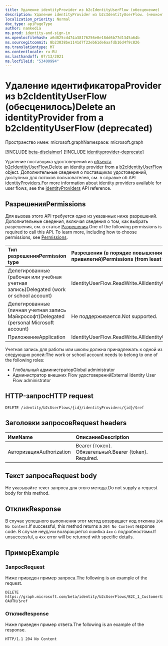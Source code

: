 ```yaml
---
title: Удаление identityProvider из b2cIdentityUserFlow (обесценение)
description: Удаление identityProvider из b2cIdentityUserFlow. (неоконт.
localization_priority: Normal
doc_type: apiPageType
author: namkedia
ms.prod: identity-and-sign-in
ms.openlocfilehash: a6d825cd474a38176256e0e18dd6b77d1345a64b
ms.sourcegitcommit: 8b23038be1141d7f22eb61de6aafdb16d4f9c826
ms.translationtype: MT
ms.contentlocale: ru-RU
ms.lasthandoff: 07/13/2021
ms.locfileid: "53400994"
---
```

# <a name="delete-an-identityprovider-from-a-b2cidentityuserflow-deprecated"></a><span data-ttu-id="c060c-104">Удаление идентификатораProvider из b2cIdentityUserFlow (обесценилось)</span><span class="sxs-lookup"><span data-stu-id="c060c-104">Delete an identityProvider from a b2cIdentityUserFlow (deprecated)</span></span>

<span data-ttu-id="c060c-105">Пространство имен: microsoft.graph</span><span class="sxs-lookup"><span data-stu-id="c060c-105">Namespace: microsoft.graph</span></span>

[!INCLUDE [beta-disclaimer](../../includes/beta-disclaimer.md)]
[!INCLUDE [identityprovider-deprecate](../../includes/identityprovider-deprecate.md)]

<span data-ttu-id="c060c-106">Удаление поставщика удостоверений из [объекта b2cIdentityUserFlow.](../resources/b2cidentityuserflow.md)</span><span class="sxs-lookup"><span data-stu-id="c060c-106">Delete an identity provider from a [b2cIdentityUserFlow](../resources/b2cidentityuserflow.md) object.</span></span> <span data-ttu-id="c060c-107">Дополнительные сведения о поставщиках удостоверений, доступных для потоков пользователей, см. в справке об API [identityProviders.](../resources/identityprovider.md)</span><span class="sxs-lookup"><span data-stu-id="c060c-107">For more information about identity providers available for user flows, see the [identityProviders](../resources/identityprovider.md) API reference.</span></span>

## <a name="permissions"></a><span data-ttu-id="c060c-108">Разрешения</span><span class="sxs-lookup"><span data-stu-id="c060c-108">Permissions</span></span>

<span data-ttu-id="c060c-p103">Для вызова этого API требуется одно из указанных ниже разрешений. Дополнительные сведения, включая сведения о том, как выбрать разрешения, см. в статье [Разрешения](/graph/permissions-reference).</span><span class="sxs-lookup"><span data-stu-id="c060c-p103">One of the following permissions is required to call this API. To learn more, including how to choose permissions, see [Permissions](/graph/permissions-reference).</span></span>

|<span data-ttu-id="c060c-111">Тип разрешения</span><span class="sxs-lookup"><span data-stu-id="c060c-111">Permission type</span></span>      | <span data-ttu-id="c060c-112">Разрешения (в порядке повышения привилегий)</span><span class="sxs-lookup"><span data-stu-id="c060c-112">Permissions (from least to most privileged)</span></span>              |
|:--------------------|:---------------------------------------------------------|
|<span data-ttu-id="c060c-113">Делегированные (рабочая или учебная учетная запись)</span><span class="sxs-lookup"><span data-stu-id="c060c-113">Delegated (work or school account)</span></span>|<span data-ttu-id="c060c-114">IdentityUserFlow.ReadWrite.All</span><span class="sxs-lookup"><span data-stu-id="c060c-114">IdentityUserFlow.ReadWrite.All</span></span>|
|<span data-ttu-id="c060c-115">Делегированные (личная учетная запись Майкрософт)</span><span class="sxs-lookup"><span data-stu-id="c060c-115">Delegated (personal Microsoft account)</span></span>| <span data-ttu-id="c060c-116">Не поддерживается.</span><span class="sxs-lookup"><span data-stu-id="c060c-116">Not supported.</span></span>|
|<span data-ttu-id="c060c-117">Приложение</span><span class="sxs-lookup"><span data-stu-id="c060c-117">Application</span></span>| <span data-ttu-id="c060c-118">IdentityUserFlow.ReadWrite.All</span><span class="sxs-lookup"><span data-stu-id="c060c-118">IdentityUserFlow.ReadWrite.All</span></span>|

<span data-ttu-id="c060c-119">Учетная запись для работы или школы должна принадлежать к одной из следующих ролей:</span><span class="sxs-lookup"><span data-stu-id="c060c-119">The work or school account needs to belong to one of the following roles:</span></span>

* <span data-ttu-id="c060c-120">Глобальный администратор</span><span class="sxs-lookup"><span data-stu-id="c060c-120">Global administrator</span></span>
* <span data-ttu-id="c060c-121">Администратор внешних Flow удостоверений</span><span class="sxs-lookup"><span data-stu-id="c060c-121">External Identity User Flow administrator</span></span>

## <a name="http-request"></a><span data-ttu-id="c060c-122">HTTP-запрос</span><span class="sxs-lookup"><span data-stu-id="c060c-122">HTTP request</span></span>

<!-- { "blockType": "ignored" } -->

```http
DELETE /identity/b2cUserFlows/{id}/identityProviders/{id}/$ref
```

## <a name="request-headers"></a><span data-ttu-id="c060c-123">Заголовки запросов</span><span class="sxs-lookup"><span data-stu-id="c060c-123">Request headers</span></span>

|<span data-ttu-id="c060c-124">Имя</span><span class="sxs-lookup"><span data-stu-id="c060c-124">Name</span></span>|<span data-ttu-id="c060c-125">Описание</span><span class="sxs-lookup"><span data-stu-id="c060c-125">Description</span></span>|
|:---------------|:----------|
|<span data-ttu-id="c060c-126">Авторизация</span><span class="sxs-lookup"><span data-stu-id="c060c-126">Authorization</span></span>|<span data-ttu-id="c060c-p104">Bearer {токен}. Обязательный.</span><span class="sxs-lookup"><span data-stu-id="c060c-p104">Bearer {token}. Required.</span></span>|

## <a name="request-body"></a><span data-ttu-id="c060c-129">Текст запроса</span><span class="sxs-lookup"><span data-stu-id="c060c-129">Request body</span></span>

<span data-ttu-id="c060c-130">Не указывайте текст запроса для этого метода.</span><span class="sxs-lookup"><span data-stu-id="c060c-130">Do not supply a request body for this method.</span></span>

## <a name="response"></a><span data-ttu-id="c060c-131">Отклик</span><span class="sxs-lookup"><span data-stu-id="c060c-131">Response</span></span>

<span data-ttu-id="c060c-132">В случае успешного выполнения этот метод возвращает код отклика `204 No Content`.</span><span class="sxs-lookup"><span data-stu-id="c060c-132">If successful, this method returns a `204 No Content` response code.</span></span> <span data-ttu-id="c060c-133">В случае неудачи возвращается ошибка `4xx` с подробностями.</span><span class="sxs-lookup"><span data-stu-id="c060c-133">If unsuccessful, a `4xx` error will be returned with specific details.</span></span>

## <a name="example"></a><span data-ttu-id="c060c-134">Пример</span><span class="sxs-lookup"><span data-stu-id="c060c-134">Example</span></span>

### <a name="request"></a><span data-ttu-id="c060c-135">Запрос</span><span class="sxs-lookup"><span data-stu-id="c060c-135">Request</span></span>

<span data-ttu-id="c060c-136">Ниже приведен пример запроса.</span><span class="sxs-lookup"><span data-stu-id="c060c-136">The following is an example of the request.</span></span>

<!-- {
  "blockType": "request",
  "name": "delete_b2xUserFlows_identityProviders_1"
}
-->

``` http
DELETE https://graph.microsoft.com/beta/identity/b2cUserFlows/B2C_1_CustomerSignUp/identityProviders/Facebook-OAUTH/$ref
```

### <a name="response"></a><span data-ttu-id="c060c-137">Отклик</span><span class="sxs-lookup"><span data-stu-id="c060c-137">Response</span></span>

<span data-ttu-id="c060c-138">Ниже приведен пример ответа.</span><span class="sxs-lookup"><span data-stu-id="c060c-138">The following is an example of the response.</span></span>

<!-- {
  "blockType": "response",
  "truncated": true
} -->

```http
HTTP/1.1 204 No Content
```
